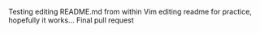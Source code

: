 Testing editing README.md from within Vim
editing readme for practice, hopefully it works...
Final pull request
